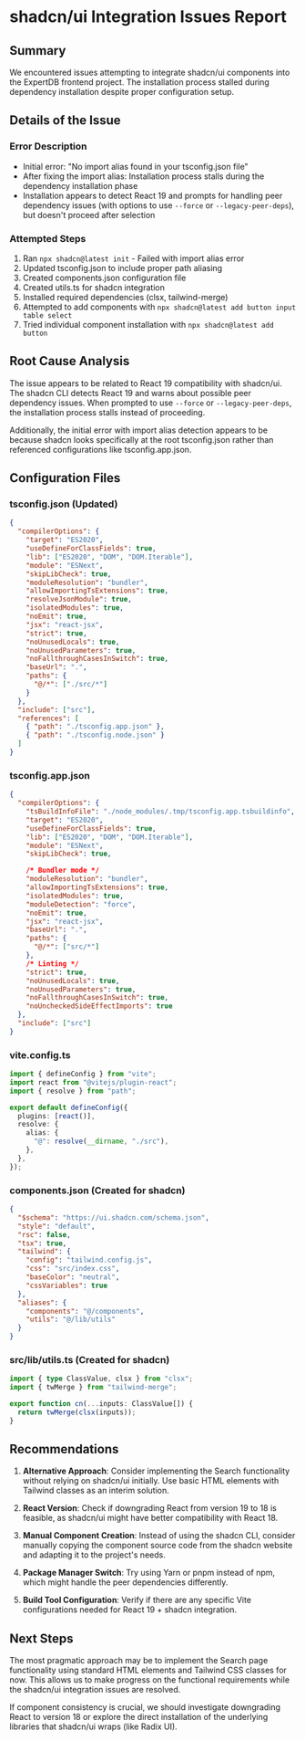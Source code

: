 # shadcn/ui Integration Issues Report

## Summary
We encountered issues attempting to integrate shadcn/ui components into the ExpertDB frontend project. The installation process stalled during dependency installation despite proper configuration setup.

## Details of the Issue

### Error Description
- Initial error: "No import alias found in your tsconfig.json file"
- After fixing the import alias: Installation process stalls during the dependency installation phase
- Installation appears to detect React 19 and prompts for handling peer dependency issues (with options to use `--force` or `--legacy-peer-deps`), but doesn't proceed after selection

### Attempted Steps
1. Ran `npx shadcn@latest init` - Failed with import alias error
2. Updated tsconfig.json to include proper path aliasing
3. Created components.json configuration file
4. Created utils.ts for shadcn integration
5. Installed required dependencies (clsx, tailwind-merge)
6. Attempted to add components with `npx shadcn@latest add button input table select`
7. Tried individual component installation with `npx shadcn@latest add button`

## Root Cause Analysis

The issue appears to be related to React 19 compatibility with shadcn/ui. The shadcn CLI detects React 19 and warns about possible peer dependency issues. When prompted to use `--force` or `--legacy-peer-deps`, the installation process stalls instead of proceeding.

Additionally, the initial error with import alias detection appears to be because shadcn looks specifically at the root tsconfig.json rather than referenced configurations like tsconfig.app.json.

## Configuration Files

### tsconfig.json (Updated)
```json
{
  "compilerOptions": {
    "target": "ES2020",
    "useDefineForClassFields": true,
    "lib": ["ES2020", "DOM", "DOM.Iterable"],
    "module": "ESNext",
    "skipLibCheck": true,
    "moduleResolution": "bundler",
    "allowImportingTsExtensions": true,
    "resolveJsonModule": true,
    "isolatedModules": true,
    "noEmit": true,
    "jsx": "react-jsx",
    "strict": true,
    "noUnusedLocals": true,
    "noUnusedParameters": true,
    "noFallthroughCasesInSwitch": true,
    "baseUrl": ".",
    "paths": {
      "@/*": ["./src/*"]
    }
  },
  "include": ["src"],
  "references": [
    { "path": "./tsconfig.app.json" },
    { "path": "./tsconfig.node.json" }
  ]
}
```

### tsconfig.app.json
```json
{
  "compilerOptions": {
    "tsBuildInfoFile": "./node_modules/.tmp/tsconfig.app.tsbuildinfo",
    "target": "ES2020",
    "useDefineForClassFields": true,
    "lib": ["ES2020", "DOM", "DOM.Iterable"],
    "module": "ESNext",
    "skipLibCheck": true,

    /* Bundler mode */
    "moduleResolution": "bundler",
    "allowImportingTsExtensions": true,
    "isolatedModules": true,
    "moduleDetection": "force",
    "noEmit": true,
    "jsx": "react-jsx",
    "baseUrl": ".",
    "paths": {
      "@/*": ["src/*"]
    },
    /* Linting */
    "strict": true,
    "noUnusedLocals": true,
    "noUnusedParameters": true,
    "noFallthroughCasesInSwitch": true,
    "noUncheckedSideEffectImports": true
  },
  "include": ["src"]
}
```

### vite.config.ts
```typescript
import { defineConfig } from "vite";
import react from "@vitejs/plugin-react";
import { resolve } from "path";

export default defineConfig({
  plugins: [react()],
  resolve: {
    alias: {
      "@": resolve(__dirname, "./src"),
    },
  },
});
```

### components.json (Created for shadcn)
```json
{
  "$schema": "https://ui.shadcn.com/schema.json",
  "style": "default",
  "rsc": false,
  "tsx": true,
  "tailwind": {
    "config": "tailwind.config.js",
    "css": "src/index.css",
    "baseColor": "neutral",
    "cssVariables": true
  },
  "aliases": {
    "components": "@/components",
    "utils": "@/lib/utils"
  }
}
```

### src/lib/utils.ts (Created for shadcn)
```typescript
import { type ClassValue, clsx } from "clsx";
import { twMerge } from "tailwind-merge";

export function cn(...inputs: ClassValue[]) {
  return twMerge(clsx(inputs));
}
```

## Recommendations

1. **Alternative Approach**: Consider implementing the Search functionality without relying on shadcn/ui initially. Use basic HTML elements with Tailwind classes as an interim solution.

2. **React Version**: Check if downgrading React from version 19 to 18 is feasible, as shadcn/ui might have better compatibility with React 18.

3. **Manual Component Creation**: Instead of using the shadcn CLI, consider manually copying the component source code from the shadcn website and adapting it to the project's needs.

4. **Package Manager Switch**: Try using Yarn or pnpm instead of npm, which might handle the peer dependencies differently.

5. **Build Tool Configuration**: Verify if there are any specific Vite configurations needed for React 19 + shadcn integration.

## Next Steps

The most pragmatic approach may be to implement the Search page functionality using standard HTML elements and Tailwind CSS classes for now. This allows us to make progress on the functional requirements while the shadcn/ui integration issues are resolved.

If component consistency is crucial, we should investigate downgrading React to version 18 or explore the direct installation of the underlying libraries that shadcn/ui wraps (like Radix UI).